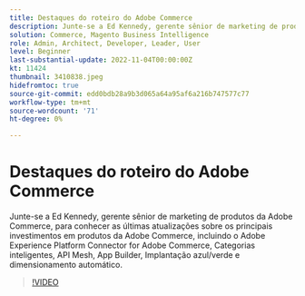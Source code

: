 ```yaml
---
title: Destaques do roteiro do Adobe Commerce
description: Junte-se a Ed Kennedy, gerente sênior de marketing de produtos da Adobe Commerce, para conhecer as últimas atualizações sobre os principais investimentos em produtos da Adobe Commerce
solution: Commerce, Magento Business Intelligence
role: Admin, Architect, Developer, Leader, User
level: Beginner
last-substantial-update: 2022-11-04T00:00:00Z
kt: 11424
thumbnail: 3410838.jpeg
hidefromtoc: true
source-git-commit: edd0bdb28a9b3d065a64a95af6a216b747577c77
workflow-type: tm+mt
source-wordcount: '71'
ht-degree: 0%

---
```


# Destaques do roteiro do Adobe Commerce

Junte-se a Ed Kennedy, gerente sênior de marketing de produtos da Adobe Commerce, para conhecer as últimas atualizações sobre os principais investimentos em produtos da Adobe Commerce, incluindo o Adobe Experience Platform Connector for Adobe Commerce, Categorias inteligentes, API Mesh, App Builder, Implantação azul/verde e dimensionamento automático.

>[!VIDEO](https://video.tv.adobe.com/v/3410838/?quality=12&learn=on)

